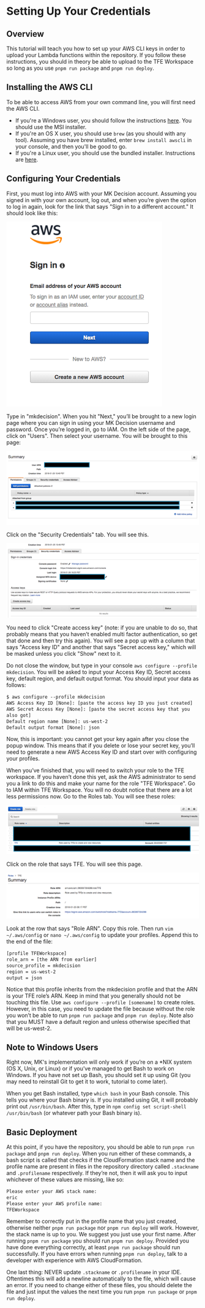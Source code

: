 # Setting Up Your Credentials

## Overview

This tutorial will teach you how to set up your AWS CLI keys in order to upload your Lambda functions within the repository. If you follow these instructions, you should in theory be able to upload to the TFE Workspace so long as you use `pnpm run package` and `pnpm run deploy`.

## Installing the AWS CLI

To be able to access AWS from your own command line, you will first need the AWS CLI.
* If you're a Windows user, you should follow the instructions [here](https://docs.aws.amazon.com/cli/latest/userguide/awscli-install-windows.html). You should use the MSI installer.
* If you're an OS X user, you should use `brew` (as you should with any tool). Assuming you have brew installed, enter `brew install awscli` in your console, and then you'll be good to go.
* If you're a Linux user, you should use the bundled installer. Instructions are [here](https://docs.aws.amazon.com/cli/latest/userguide/awscli-install-bundle.html).

## Configuring Your Credentials

First, you must log into AWS with your MK Decision account. Assuming you signed in with your own account, log out, and when you’re given the option to log in again, look for the link that says "Sign in to a different account." It should look like this:

![alt text](images/1.png)

Type in "mkdecision". When you hit "Next," you’ll be brought to a new login page where you can sign in using your MK Decision username and password. Once you’re logged in, go to IAM. On the left side of the page, click on "Users". Then select your username. You will be brought to this page:

![alt text](images/2.png)

Click on the "Security Credentials" tab. You will see this.

![alt text](images/3.png)

You need to click "Create access key" (note: if you are unable to do so, that probably means that you haven’t enabled multi factor authentication, so get that done and then try this again). You will see a pop up with a column that says "Access key ID" and another that says "Secret access key," which will be masked unless you click "Show" next to it.

Do not close the window, but type in your console `aws configure --profile mkdecision`. You will be asked to input your Access Key ID, Secret access key, default region, and default output format. You should input your data as follows:

	$ aws configure --profile mkdecision
	AWS Access Key ID [None]: [paste the access key ID you just created]
	AWS Secret Access Key [None]: [paste the secret access key that you also got]
	Default region name [None]: us-west-2
	Default output format [None]: json

Now, this is important: you cannot get your key again after you close the popup window. This means that if you delete or lose your secret key, you’ll need to generate a new AWS Access Key ID and start over with configuring your profiles.

When you’ve finished that, you will need to switch your role to the TFE workspace. If you haven’t done this yet, ask the AWS administrator to send you a link to do this and make your name for the role "TFE Workspace". Go to IAM within TFE Workspace. You will no doubt notice that there are a lot less permissions now. Go to the Roles tab. You will see these roles:

![alt text](images/4.png)

Click on the role that says TFE. You will see this page.

![alt text](images/5.png)

Look at the row that says "Role ARN". Copy this role. Then run `vim ~/.aws/config` or `nano ~/.aws/config` to update your profiles. Append this to the end of the file:

    [profile TFEWorkspace]
    role_arn = [the ARN from earlier]
    source_profile = mkdecision
    region = us-west-2
    output = json

Notice that this profile inherits from the mkdecision profile and that the ARN is your TFE role’s ARN. Keep in mind that you generally should not be touching this file. Use `aws configure --profile [somename]` to create roles. However, in this case, you need to update the file because without the role you won’t be able to run `pnpm run package` and `pnpm run deploy`. Note also that you MUST have a default region and unless otherwise specified that will be us-west-2.

## Note to Windows Users

Right now, MK's implementation will only work if you’re on a \*NIX system (OS X, Unix, or Linux) or if you’ve managed to get Bash to work on Windows. If you have not set up Bash, you should set it up using Git (you may need to reinstall Git to get it to work, tutorial to come later).

When you get Bash installed, type `which bash` in your Bash console. This tells you where your Bash binary is. If you installed using Git, it will probably print out `/usr/bin/bash`. After this, type in `npm config set script-shell /usr/bin/bash` (or whatever path your Bash binary is).

## Basic Deployment

At this point, if you have the repository, you should be able to run `pnpm run package` and `pnpm run deploy`. When you run either of these commands, a bash script is called that checks if the CloudFormation stack name and the profile name are present in files in the repository directory called `.stackname` and `.profilename` respectively. If they’re not, then it will ask you to input whichever of these values are missing, like so:

    Please enter your AWS stack name:
    eric
    Please enter your AWS profile name:
    TFEWorkspace

Remember to correctly put in the profile name that you just created, otherwise neither `pnpm run package` nor `pnpm run deploy` will work. However, the stack name is up to you. We suggest you just use your first name. After running `pnpm run package` you should run `pnpm run deploy`. Provided you have done everything correctly, at least `pnpm run package` should run successfully. If you have errors when running `pnpm run deploy`, talk to a developer with experience with AWS CloudFormation.

One last thing: NEVER update `.stackname` or `.profilename` in your IDE. Oftentimes this will add a newline automatically to the file, which will cause an error. If you need to change either of these files, you should delete the file and just input the values the next time you run `pnpm run package` or `pnpm run deploy`.

